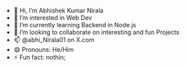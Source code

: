 - 👋 Hi, I’m Abhishek Kumar Nirala
- 👀 I’m interested in Web Dev
- 🌱 I’m currently learning Backend in Node.js
- 💞️ I’m looking to collaborate on interesting and fun Projects 
- 📫 @abhi_Nirala01 on X.com  
- 😄 Pronouns: He/Him 
- ⚡ Fun fact: nothin;

<!---
abhishek-nirala/abhishek-nirala is a ✨ special ✨ repository because its `README.md` (this file) appears on your GitHub profile.
You can click the Preview link to take a look at your changes.
--->

